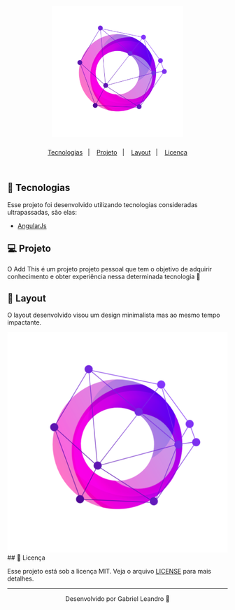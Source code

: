 <h1 align="center">
    <img alt="Add This" title="Add This" width="300px" src=".github/playstore-icon.png" />
</h1>

<p align="center">
  <a href="#rocket-tecnologias">Tecnologias</a>&nbsp;&nbsp;&nbsp;|&nbsp;&nbsp;&nbsp;
  <a href="#-projeto">Projeto</a>&nbsp;&nbsp;&nbsp;|&nbsp;&nbsp;&nbsp;
  <a href="#-layout">Layout</a>&nbsp;&nbsp;&nbsp;|&nbsp;&nbsp;&nbsp;
  <a href="#memo-licença">Licença</a>
</p>


<br>

## 🚀 Tecnologias

Esse projeto foi desenvolvido utilizando tecnologias consideradas ultrapassadas, são elas:

- [AngularJs](https://angularjs.org/)

## 💻 Projeto

O Add This é um projeto projeto pessoal que tem o objetivo de adquirir conhecimento e obter experiência nessa determinada tecnologia 💜

## 🔖 Layout

O layout desenvolvido visou um design minimalista mas ao mesmo tempo impactante.

 <img alt="Happy" title="Happy" src=".github/playstore-icon.png" />
## 📝 Licença

Esse projeto está sob a licença MIT. Veja o arquivo [LICENSE](LICENSE.md) para mais detalhes.

---

<p align="center">Desenvolvido por Gabriel Leandro 💜</p>